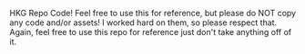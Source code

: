 HKG Repo Code! Feel free to use this for reference, but please do NOT copy any code and/or assets! I worked hard on them, so please respect that. Again, feel free to use this repo for reference just don't take anything off of it.
